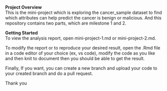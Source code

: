 **Project Overview** <br>
This is the mini-project which is exploring the cancer_sample dataset to find which attributes can help predict the cancer is benign or malicious. And this repository contains two parts, which are milestone 1 and 2.


**Getting Started** <br>
To view the analysis report, open mini-project-1.md or mini-project-2.md. 

To modify the report or to reproduce your desired result, open the .Rmd file in a code editor of your choice (ex, vs code), modify the code as you like and then knit to document then you should be able to get the result.

Finally, If you want, you can create a new branch and upload your code to your created branch and do a pull request.

Thank you 
